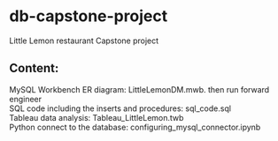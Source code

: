 # db-capstone-project
Little Lemon restaurant Capstone project  

## Content:  
MySQL Workbench ER diagram: LittleLemonDM.mwb. then run forward engineer   
SQL code including the inserts and procedures:  sql_code.sql   
Tableau data analysis: Tableau_LittleLemon.twb    
Python connect to the database: configuring_mysql_connector.ipynb    








